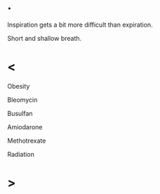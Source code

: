 # .

Inspiration gets a bit more difficult than expiration.

Short and shallow breath.

# <

Obesity

Bleomycin

Busulfan

Amiodarone

Methotrexate

Radiation

# >
